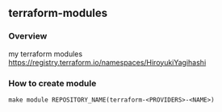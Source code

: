 ## terraform-modules

### Overview
my terraform modules  
https://registry.terraform.io/namespaces/HiroyukiYagihashi

### How to create module
```shell script
make module REPOSITORY_NAME(terraform-<PROVIDERS>-<NAME>)
```
